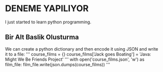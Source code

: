 # DENEME YAPILIYOR
I just started to learn python programming.
## Bir Alt Baslik Olusturma
We can create a python dictionary and then encode it using JSON and write it to a file:
'''
course_films = {}
course_films['Jack goes Boating'] = 'Java: Might We Be Friends Project'
'''
with open('course_films.json', 'w') as film_file:
    film_file.write(json.dumps(course_films))
'''

